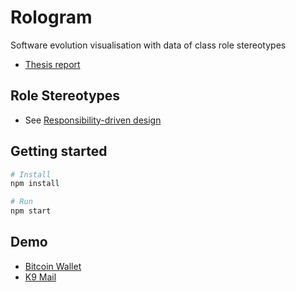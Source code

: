 # Rologram

Software evolution visualisation with data of class role stereotypes

* [Thesis report](https://odr.chalmers.se/handle/20.500.12380/303639)

## Role Stereotypes

* See [Responsibility-driven design](https://en.wikipedia.org/wiki/Responsibility-driven_design#Roles)

## Getting started

```bash
# Install
npm install

# Run
npm start
```

## Demo

* [Bitcoin Wallet](http://rologram.herokuapp.com)
* [K9 Mail](http://role-evolution.herokuapp.com)